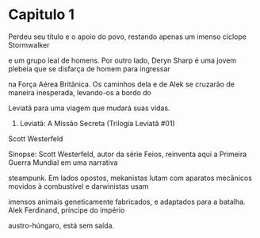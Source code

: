 # Capitulo 1

 Perdeu seu título e o apoio do povo, restando apenas um imenso ciclope Stormwalker

e um grupo leal de homens. Por outro lado, Deryn Sharp é uma jovem plebeia que se disfarça de homem para ingressar

na Força Aérea Britânica. Os caminhos dela e de Alek se cruzarão de maneira inesperada, levando-os a bordo do
 
Leviatã para uma viagem que mudará suas vidas.

1. Leviatã: A Missão Secreta (Trilogia Leviatã #01) 

Scott Westerfeld

Sinopse: Scott Westerfeld, autor da série Feios, reinventa aqui a Primeira Guerra Mundial em uma narrativa 

steampunk. Em lados opostos, mekanistas lutam com aparatos mecânicos movidos à combustível e darwinistas usam

imensos animais geneticamente fabricados, e adaptados para a batalha. Alek Ferdinand, príncipe do império

austro-húngaro, está sem saída.